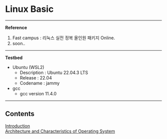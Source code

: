 # Linux Basic

---

**Reference**

1. Fast campus : 리눅스 실전 정복 올인원 패키지 Online.
2. soon..

---

**Testbed**

- Ubuntu (WSL2)
    - Description : Ubuntu 22.04.3 LTS
    - Release : 22.04
    - Codename : jammy
- gcc
    - gcc version 11.4.0

---

## Contents
[Introduction](./note/LB01_Introduction.md) <br>
[Architecture and Characteristics of Operating System](./note/LB02_Architecture_and_Characteristics_of_Operating_System.md) <br>
